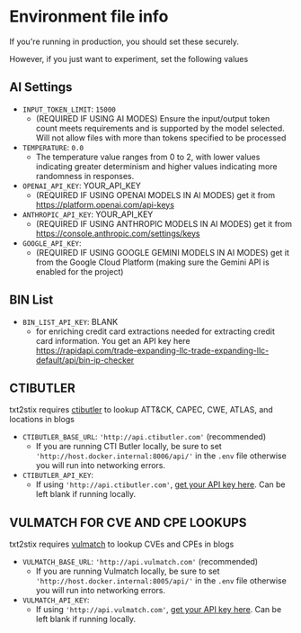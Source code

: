 # Environment file info

If you're running in production, you should set these securely.

However, if you just want to experiment, set the following values

## AI Settings

* `INPUT_TOKEN_LIMIT`: `15000`
	* (REQUIRED IF USING AI MODES) Ensure the input/output token count meets requirements and is supported by the model selected. Will not allow files with more than tokens specified to be processed
* `TEMPERATURE`: `0.0` 
	* The temperature value ranges from 0 to 2, with lower values indicating greater determinism and higher values indicating more randomness in responses.
* `OPENAI_API_KEY`: YOUR_API_KEY
	* (REQUIRED IF USING OPENAI MODELS IN AI MODES) get it from https://platform.openai.com/api-keys
* `ANTHROPIC_API_KEY`: YOUR_API_KEY
	* (REQUIRED IF USING ANTHROPIC MODELS IN AI MODES) get it from https://console.anthropic.com/settings/keys
* `GOOGLE_API_KEY`:
	* (REQUIRED IF USING GOOGLE GEMINI MODELS IN AI MODES) get it from the Google Cloud Platform (making sure the Gemini API is enabled for the project)

## BIN List

* `BIN_LIST_API_KEY`: BLANK
	*  for enriching credit card extractions needed for extracting credit card information. You get an API key here https://rapidapi.com/trade-expanding-llc-trade-expanding-llc-default/api/bin-ip-checker

## CTIBUTLER

txt2stix requires [ctibutler](https://github.com/muchdogesec/ctibutler) to lookup ATT&CK, CAPEC, CWE, ATLAS, and locations in blogs

* `CTIBUTLER_BASE_URL`: `'http://api.ctibutler.com'` (recommended)
	* If you are running CTI Butler locally, be sure to set `'http://host.docker.internal:8006/api/'` in the `.env` file otherwise you will run into networking errors.
* `CTIBUTLER_API_KEY`:
	* If using `'http://api.ctibutler.com'`, [get your API key here](http://app.ctibutler.com). Can be left blank if running locally.

## VULMATCH FOR CVE AND CPE LOOKUPS

txt2stix requires [vulmatch](https://github.com/muchdogesec/vulmatch) to lookup CVEs and CPEs in blogs

* `VULMATCH_BASE_URL`: `'http://api.vulmatch.com'` (recommended)
	* If you are running Vulmatch locally, be sure to set `'http://host.docker.internal:8005/api/'` in the `.env` file otherwise you will run into networking errors.
* `VULMATCH_API_KEY`:
	* If using `'http://api.vulmatch.com'`, [get your API key here](http://app.vulmatch.com). Can be left blank if running locally.